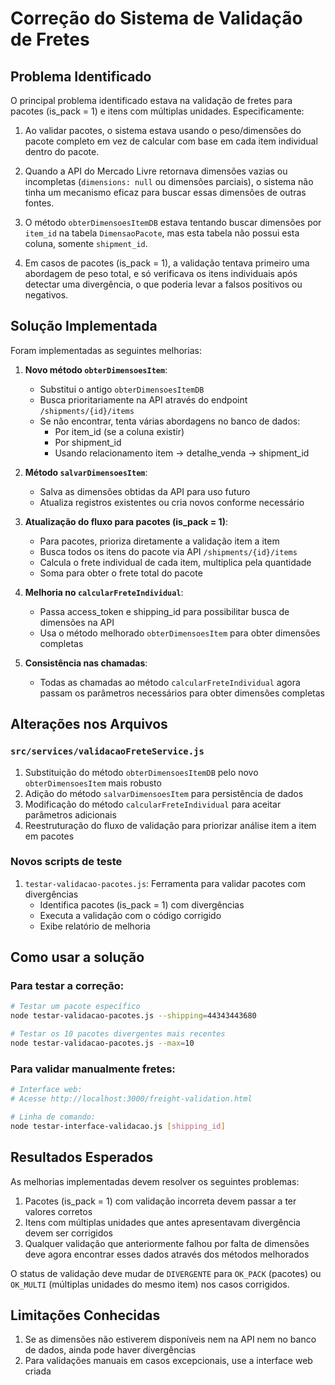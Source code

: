 # Correção do Sistema de Validação de Fretes

## Problema Identificado

O principal problema identificado estava na validação de fretes para pacotes (is_pack = 1) e itens com múltiplas unidades. Especificamente:

1. Ao validar pacotes, o sistema estava usando o peso/dimensões do pacote completo em vez de calcular com base em cada item individual dentro do pacote.

2. Quando a API do Mercado Livre retornava dimensões vazias ou incompletas (`dimensions: null` ou dimensões parciais), o sistema não tinha um mecanismo eficaz para buscar essas dimensões de outras fontes.

3. O método `obterDimensoesItemDB` estava tentando buscar dimensões por `item_id` na tabela `DimensaoPacote`, mas esta tabela não possui esta coluna, somente `shipment_id`.

4. Em casos de pacotes (is_pack = 1), a validação tentava primeiro uma abordagem de peso total, e só verificava os itens individuais após detectar uma divergência, o que poderia levar a falsos positivos ou negativos.

## Solução Implementada

Foram implementadas as seguintes melhorias:

1. **Novo método `obterDimensoesItem`**:
   - Substitui o antigo `obterDimensoesItemDB`
   - Busca prioritariamente na API através do endpoint `/shipments/{id}/items`
   - Se não encontrar, tenta várias abordagens no banco de dados:
     - Por item_id (se a coluna existir)
     - Por shipment_id
     - Usando relacionamento item → detalhe_venda → shipment_id

2. **Método `salvarDimensoesItem`**:
   - Salva as dimensões obtidas da API para uso futuro
   - Atualiza registros existentes ou cria novos conforme necessário

3. **Atualização do fluxo para pacotes (is_pack = 1)**:
   - Para pacotes, prioriza diretamente a validação item a item
   - Busca todos os itens do pacote via API `/shipments/{id}/items`
   - Calcula o frete individual de cada item, multiplica pela quantidade
   - Soma para obter o frete total do pacote

4. **Melhoria no `calcularFreteIndividual`**:
   - Passa access_token e shipping_id para possibilitar busca de dimensões na API
   - Usa o método melhorado `obterDimensoesItem` para obter dimensões completas

5. **Consistência nas chamadas**:
   - Todas as chamadas ao método `calcularFreteIndividual` agora passam os parâmetros necessários para obter dimensões completas

## Alterações nos Arquivos

### `src/services/validacaoFreteService.js`

1. Substituição do método `obterDimensoesItemDB` pelo novo `obterDimensoesItem` mais robusto
2. Adição do método `salvarDimensoesItem` para persistência de dados
3. Modificação do método `calcularFreteIndividual` para aceitar parâmetros adicionais
4. Reestruturação do fluxo de validação para priorizar análise item a item em pacotes

### Novos scripts de teste

1. `testar-validacao-pacotes.js`: Ferramenta para validar pacotes com divergências
   - Identifica pacotes (is_pack = 1) com divergências
   - Executa a validação com o código corrigido
   - Exibe relatório de melhoria

## Como usar a solução

### Para testar a correção:

```bash
# Testar um pacote específico
node testar-validacao-pacotes.js --shipping=44343443680

# Testar os 10 pacotes divergentes mais recentes
node testar-validacao-pacotes.js --max=10
```

### Para validar manualmente fretes:

```bash
# Interface web:
# Acesse http://localhost:3000/freight-validation.html

# Linha de comando:
node testar-interface-validacao.js [shipping_id]
```

## Resultados Esperados

As melhorias implementadas devem resolver os seguintes problemas:

1. Pacotes (is_pack = 1) com validação incorreta devem passar a ter valores corretos
2. Itens com múltiplas unidades que antes apresentavam divergência devem ser corrigidos
3. Qualquer validação que anteriormente falhou por falta de dimensões deve agora encontrar esses dados através dos métodos melhorados

O status de validação deve mudar de `DIVERGENTE` para `OK_PACK` (pacotes) ou `OK_MULTI` (múltiplas unidades do mesmo item) nos casos corrigidos.

## Limitações Conhecidas

1. Se as dimensões não estiverem disponíveis nem na API nem no banco de dados, ainda pode haver divergências
2. Para validações manuais em casos excepcionais, use a interface web criada
